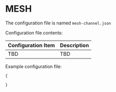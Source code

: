 # MESH
The configuration file is named `mesh-channel.json`

Configuration file contents:

| Configuration Item | Description |
|--------------------|-------------|
| TBD | TBD |

Example configuration file:
```JSON
{

}
```
